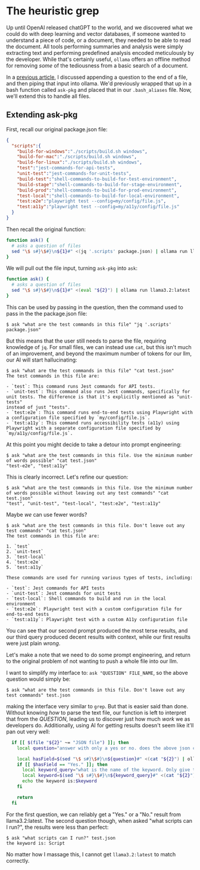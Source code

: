 # The heuristic grep

Up until OpenAI released chatGPT to the world, and we discovered what we could do with deep learning and vector databases, if someone wanted to understand a piece of code, or a document, they needed to be able to read the document. All tools performing summaries and analysis were simply extracting text and performing predefined analysis encoded meticulously by the developer. While that's certainly useful, `ollama` offers an offline method for removing _some_ of the tediousness from a basic search of a document.

In a [previous article](./leveraging-local-llms.md), I discussed appending a question to the end of a file, and then piping that input into ollama. We'd previously wrapped that up in a bash function called `ask-pkg` and placed that in our `.bash_aliases` file. Now, we'll extend this to handle all files.

## Extending ask-pkg
First, recall our original package.json file:

```json
{
  "scripts":{
    "build-for-windows":"./scripts/build.sh windows",
    "build-for-mac":"./scripts/build.sh windows",
    "build-for-linux":"./scripts/build.sh windows",
    "test":"jest-commands-for-api-tests",
    "unit-test":"jest-commands-for-unit-tests",
    "build-test":"shell-commands-to-build-for-test-environment",
    "build-stage":"shell-commands-to-build-for-stage-environment",
    "build-prod":"shell-commands-to-build-for-prod-environment",
    "test-local":"shell-commands-to-build-for-local-environment",
    "test:e2e":"playwright test --config=my/config/file.js",
    "test:a11y":"playwright test --config=my/a11y/config/file.js"
  }
}
```

Then recall the original function:
```bash
function ask() {
  # asks a question of files
  sed "\$ s#}\$#}\n${1}#" <(jq '.scripts' package.json) | ollama run llama3.2:latest
}
```

We will pull out the file input, turning `ask-pkg` into `ask`:

```bash
function ask() {
  # asks a question of files
  sed "\$ s#}\$#}\n${1}#" <(eval "${2}") | ollama run llama3.2:latest
}
```

This can be used by passing in the question, then the command used to pass in the the package.json file:

```
$ ask "what are the test commands in this file" "jq '.scripts' package.json"
```

But this means that the user still needs to parse the file, requiring knowledge of `jq`. For small files, we can instead use `cat`, but this isn't much of an improvement, and beyond the maximum number of tokens for our llm, our AI will start hallucinating:
```
$ ask "what are the test commands in this file" "cat test.json"
The test commands in this file are:

- `test`: This command runs Jest commands for API tests.
- `unit-test`: This command also runs Jest commands, specifically for unit tests. The difference is that it's explicitly mentioned as "unit-tests" 
instead of just "tests".
- `test:e2e`: This command runs end-to-end tests using Playwright with a configuration file specified by `my/config/file.js`.
- `test:a11y`: This command runs accessibility tests (a11y) using Playwright with a separate configuration file specified by `my/a11y/config/file.js`.
```

At this point you might decide to take a detour into prompt engineering:

```
$ ask "what are the test commands in this file. Use the minimum number of words possible" "cat test.json"
"test-e2e", "test:a11y"
```
This is clearly incorrect. Let's refine our question:
```
$ ask "what are the test commands in this file. Use the minimum number of words possible without leaving out any test commands" "cat test.json"
"test", "unit-test", "test-local", "test:e2e", "test:a11y"
```
Maybe _we_ can use fewer words?
```
$ ask "what are the test commands in this file. Don't leave out any test commands" "cat test.json"
The test commands in this file are:

1. `test`
2. `unit-test`
3. `test-local`
4. `test:e2e`
5. `test:a11y`

These commands are used for running various types of tests, including:

- `test`: Jest commands for API tests
- `unit-test`: Jest commands for unit tests
- `test-local`: Shell commands to build and run in the local environment
- `test:e2e`: Playwright test with a custom configuration file for end-to-end tests
- `test:a11y`: Playwright test with a custom A11y configuration file
```
You can see that our second prompt produced the most terse results, and our third query produced decent results with context, while our first results were just plain _wrong_.

Let's make a note that we need to do some prompt engineering, and return to the original problem of not wanting to push a whole file into our llm.

I want to simplify my interface to: `ask "QUESTION" FILE_NAME`, so the above question would simply be:
```
$ ask "what are the test commands in this file. Don't leave out any test commands" test.json
```
making the interface very similar to `grep`. But that is easier said than done. Without knowing _how_ to parse the text file, our function is left to interpret that from the _QUESTION_, leading us to discover just how much _work_ we as developers do. Additionally, using AI for getting results doesn't seem like it'll pan out very well:

```bash
  if [[ $(file "${2}" ~= "JSON file") ]]; then 
    local question="answer with only a yes or no. does the above json contain a field with a keyword from the prompt?"

    local hasField=$(sed "\$ s#}\$#}\n${question}#" <(cat "${2}") | ollama run llama3.2:latest)
    if [[ $hasField == "Yes." ]]; then
      local keyword_query="what is the name of the keyword. Only give the exact name inside the file."
      local keyword=$(sed "\$ s#}\$#}\n${keyword_query}#" <(cat "${2}") | ollama run llama3.2:latest)
      echo the keyword is:$keyword
    fi

    return
  fi
```
For the first question, we can reliably get a "Yes." or a "No." result from llama3.2:latest. The second question though, when asked "what scripts can I run?", the results were less than perfect:

```
$ ask "what scripts can I run?" test.json 
the keyword is: Script
```
No matter how I massage this, I cannot get `llama3.2:latest` to match correctly.

